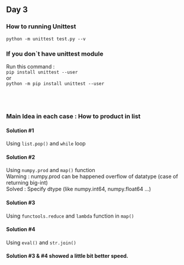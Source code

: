 ## Day 3

### How to running Unittest

`python -m unittest test.py --v`

### If you don`t have unittest module

Run this command :  
`pip install unittest --user`  
or  
`python -m pip install unittest --user`

<br/><br/>

### Main Idea in each case : How to product in list
#### Solution #1

Using `list.pop()` and `while` loop

#### Solution #2

Using `numpy.prod` and `map()` function  
Warning : numpy.prod can be happened overflow of datatype (case of returning big-int)  
Solved : Specify dtype (like numpy.int64, numpy.float64 ...)

#### Solution #3

Using `functools.reduce` and `lambda` function in `map()`

#### Solution #4

Using `eval()` and `str.join()`

#### Solution #3 & #4 showed a little bit better speed.